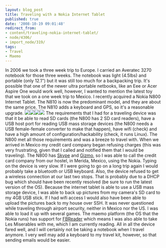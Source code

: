 ```yaml
---
layout: blog_post
title: Traveling with a Nokia Internet Tablet
published: true
date: '2008-10-19 09:01:48'
redirect_from:
- content/traveling-nokia-internet-tablet/
- node/4306/
- import_node/319/
tags:
- Travel
- Maemo
---
```


In 2006 we took a three week trip to Europe. I carried an Averatec 3270 notebook for those three weeks. The notebook was light (4.5lbs) and portable (only 12.1") but it was still too much for a backpacking trip. It's possible that one of the newer ultra portable netbooks, like an Eee or Acer Aspire One would work well, however, I wanted to mention the latest toy that we took on a one week trip to Mexico. I recently acquired a Nokia N800 Internet Tablet. The N810 is now the predominant model, and they are about the same price. The N810 adds a keyboard and GPS, so it's a reasonable upgrade. [![](/files/images/n800_1.jpg)](http://www.amazon.com/gp/product/B000MK4GGM?ie=UTF8&tag=empcra-20&linkCode=as2&camp=1789&creative=390957&creativeASIN=B000MK4GGM)![](http://www.assoc-amazon.com/e/ir?t=empcra-20&l=as2&o=1&a=B000MK4GGM)[![](/files/images/N810.jpg)](http://www.amazon.com/gp/product/B000Y4AH3C?ie=UTF8&tag=empcra-20&linkCode=as2&camp=1789&creative=390957&creativeASIN=B000Y4AH3C)![](http://www.assoc-amazon.com/e/ir?t=empcra-20&l=as2&o=1&a=B000Y4AH3C) The requirements that I had for a traveling device was that it be able to read SD cards (the N800 has 2 SD card readers), have a USB host port for reading USB mass storage devices (the N800 needs a USB female-female converter to make that happen), have wifi (check) and have a high amount of configuration/hackability (check, it runs Linux). The N800 met all those requirements and was a breeze to travel with. When we arrived in Mexico my credit card company began refusing charges (this was very frustrating, given that I called and notified them that I would be traveling). The N800 has [Skype](http://skype.com) and [Gizmo](http://www.gizmoproject.com), so I was able to call the credit card company from our hostel, in Merida, Mexico, using the Nokia. Typing on the device is very slow. If I were going to go on a long trip again I would probably take a bluetooth or USB keyboard. Also, the device refused to get a wireless connection at our last two stops. That is probably due to a DHCP bug which should have been recently resolved (be sure to run the latest version of the OS). Because the internet tablet is able to use a USB mass storage device, I was able to back up pictures from my camera's SD card to my 4GB USB stick. If I had wifi access I would also have been able to upload the pictures back to my house over SSH. It was never questioned while traveling through airport security, neither in Mexico nor the US. I was able to load it up with several games. The maemo platform (the OS that the Nokia runs) has support for [FBReader](http://www.fbreader.org/) which means I was also able to take Les Miserables with me, which I am currently reading. All in all the device fared well, and I will certainly not be taking a notebook when I travel anymore. I very well may add a keyboard to my travel kit, however, so that sending emails would be easier.
